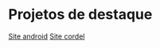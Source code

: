 # Projetos de destaque

<a href="https://RGMenezes.github.io/Estudos/Curso%20html-css/desafios/d010/" hreflang="pt-br" rel="next">Site android</a>
<a href="https://RGMenezes.github.io/Estudos/Curso%20html-css/desafios/d012/" hreflang="pt-br" rel="next">Site cordel</a>
